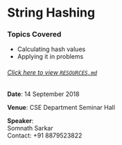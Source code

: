 # String Hashing
### Topics Covered
- Calculating hash values
- Applying it in problems

###### [Click here to view `RESOURCES.md`](./RESOURCES.md)

**Date**: 14 September 2018

**Venue**: CSE Department Seminar Hall

**Speaker**: <br>
Somnath Sarkar <br>
Contact: +91 8879523822
